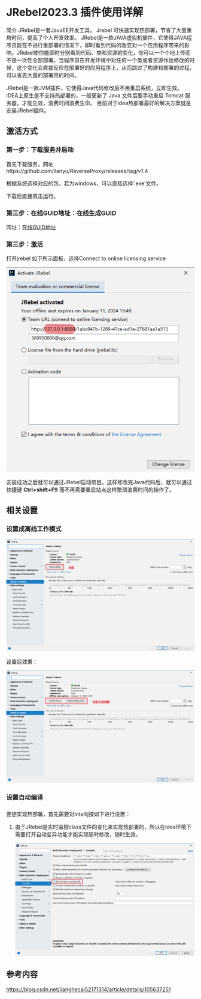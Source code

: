 # JRebel2023.3 插件使用详解

简介
JRebel是一套JavaEE开发工具。
Jrebel 可快速实现热部署，节省了大量重启时间，提高了个人开发效率。
JRebel是一款JAVA虚拟机插件，它使得JAVA程序员能在不进行重部署的情况下，即时看到代码的改变对一个应用程序带来的影响。JRebel使你能即时分别看到代码、类和资源的变化，你可以一个个地上传而不是一次性全部部署。当程序员在开发环境中对任何一个类或者资源作出修改的时候，这个变化会直接反应在部署好的应用程序上，从而跳过了构建和部署的过程，可以省去大量的部署用的时间。

JRebel是一款JVM插件，它使得Java代码修改后不用重启系统，立即生效。
IDEA上原生是不支持热部署的，一般更新了 Java 文件后要手动重启 Tomcat 服务器，才能生效，浪费时间浪费生命。
目前对于idea热部署最好的解决方案就是安装JRebel插件。



## 激活方式

### 第一步：下载服务并启动

首先下载服务，网址https://github.com/ilanyu/ReverseProxy/releases/tag/v1.4

根据系统选择对应的包，若为windows，可以直接选择'.exe'文件。

下载后直接双击运行。

### 第三步：在线GUID地址：在线生成GUID

网址：[在线GUID地址](https://www.guidgen.com/)



### 第三步：激活

打开jrebel 如下所示面板，选择Connect to online licensing service

![在这里插入图片描述](图片/bce6bd601fbe44c28773bd7335cfd9ec.png)

安装成功之后就可以通过JRebel启动项目。这样修改完Java代码后，就可以通过快捷键 **Ctrl+shift+F9** 而不再需要重启站点这样繁琐浪费时间的操作了。

## 相关设置

### 设置成离线工作模式

![在这里插入图片描述](图片/watermark,type_ZmFuZ3poZW5naGVpdGk,shadow_10,text_aHR0cHM6Ly9ibG9nLmNzZG4ubmV0L2xpYW5naGVjYWk1MjE3MTMxNA==,size_16,color_FFFFFF,t_70.png)



设置后效果：

![在这里插入图片描述](图片/watermark,type_ZmFuZ3poZW5naGVpdGk,shadow_10,text_aHR0cHM6Ly9ibG9nLmNzZG4ubmV0L2xpYW5naGVjYWk1MjE3MTMxNA==,size_16,color_FFFFFF,t_70-16905264697924.png)





### 设置自动编译

### 



要想实现热部署，首先需要对Intellij按如下进行设置：

1. 由于JRebel是实时监控class文件的变化来实现热部署的，所以在idea环境下需要打开自动变异功能才能实现随时修改，随时生效。

   ![在这里插入图片描述](图片/watermark,type_ZmFuZ3poZW5naGVpdGk,shadow_10,text_aHR0cHM6Ly9ibG9nLmNzZG4ubmV0L2xpYW5naGVjYWk1MjE3MTMxNA==,size_16,color_FFFFFF,t_70-16905265381986.png)



## 参考内容

https://blog.csdn.net/lianghecai52171314/article/details/105637251